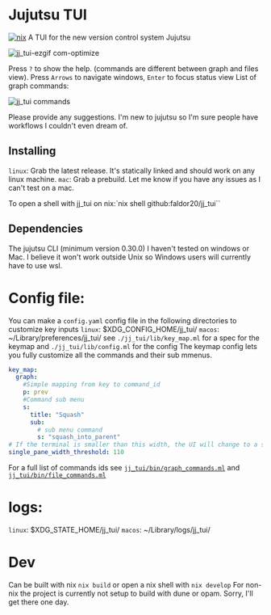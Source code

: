 # Jujutsu TUI
[![nix](https://github.com/faldor20/jj_tui/actions/workflows/build-nix.yml/badge.svg)](https://github.com/faldor20/jj_tui/actions/workflows/build-nix.yml)
A TUI for the new version control system Jujutsu 


![jj_tui-ezgif com-optimize](https://github.com/faldor20/jj_tui/assets/26968035/fb053320-484a-4d6f-9b66-e5b9d0d49e5d)


Press `?` to show the help. (commands are different between graph and files view).
Press `Arrows` to navigate windows, `Enter` to focus status view
List of graph commands:

![jj_tui commands](https://github.com/user-attachments/assets/1e446a3d-1736-4207-b311-29d8e4bdc333)

Please provide any suggestions. I'm new to jujutsu so I'm sure people have workflows I couldn't even dream of.  
## Installing
`linux`: Grab the latest release. It's statically linked and should work on any linux machine.
`mac`: Grab a prebuild. Let me know if you have any issues as I can't test on a mac.

To open a shell with jj_tui on nix:`nix shell github:faldor20/jj_tui``

## Dependencies
The jujutsu CLI (minimum version 0.30.0)
I haven't tested on windows or Mac.
I believe it won't work outside Unix so Windows users will currently have to use wsl. 


# Config file:
You can make a `config.yaml` config file in the following directories to customize key inputs
`linux`: $XDG_CONFIG_HOME/jj_tui/
`macos`: ~/Library/preferences/jj_tui/
see `./jj_tui/lib/key_map.ml` for a spec for the keymap and `./jj_tui/lib/config.ml` for the config
The keymap config lets you fully customize all the commands and their sub mmenus.
``` yaml
key_map:
  graph:
    #Simple mapping from key to command_id
    p: prev
    #Command sub menu
    s:
      title: "Squash"
      sub:
        # sub menu command
        s: "squash_into_parent" 
# If the terminal is smaller than this width, the UI will change to a single pane view
single_pane_width_threshold: 110
```
For a full list of commands ids see [`jj_tui/bin/graph_commands.ml`](jj_tui/bin/graph_commands.ml) and [`jj_tui/bin/file_commands.ml`](jj_tui/bin/file_commands.ml)

# logs: 
`linux`: $XDG_STATE_HOME/jj_tui/
`macos`: ~/Library/logs/jj_tui/


# Dev
Can be built with nix `nix build` or open a nix shell with `nix develop`
For non-nix the project is currently not setup to build with dune or opam. Sorry, I'll get there one day.
